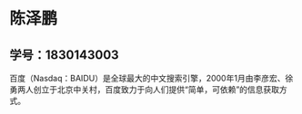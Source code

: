 <!DOCTYPE html>
<html>
    <head>
      <meta charset="utf-8">
      <title>我的一个网页</title>
    </head>
    <body>
      <h1>陈泽鹏</h1>
      <h2>学号：1830143003</h2>
      百度（Nasdaq：BAIDU）是全球最大的中文搜索引擎，2000年1月由李彦宏、徐勇两人创立于北京中关村，百度致力于向人们提供“简单，可依赖”的信息获取方式。
    </body>
</html>
